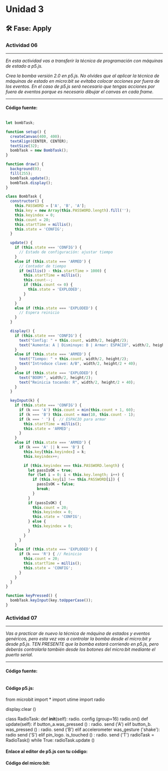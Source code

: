 # Unidad 3


## 🛠 Fase: Apply

### Actividad 06

---

*En esta actividad vas a transferir la técnica de programación con máquinas de estado a p5.js.*

*Crea la bomba versión 2.0 en p5.js. No olvides que al aplicar la técnica de máquinas de estado en micro:bit se evitaba colocar acciones por fuera de los eventos. En el caso de p5.js será necesario que tengas acciones por fuera de eventos porque es necesario dibujar el canvas en cada frame.*

---

#### Código fuente:

~~~ js

let bombTask;

function setup() {
  createCanvas(400, 400);
  textAlign(CENTER, CENTER);
  textSize(32);
  bombTask = new BombTask();
}

function draw() {
  background(0);
  fill(255);
  bombTask.update();
  bombTask.display();
}

class BombTask {
  constructor() {
    this.PASSWORD = ['A', 'B', 'A'];
    this.key = new Array(this.PASSWORD.length).fill('');
    this.keyindex = 0;
    this.count = 20;
    this.startTime = millis();
    this.state = 'CONFIG';
  }

  update() {
    if (this.state === 'CONFIG') {
      // Estado de configuración: ajustar tiempo
    } 
    else if (this.state === 'ARMED') {
      // Contador de tiempo
      if (millis() - this.startTime > 1000) {
        this.startTime = millis();
        this.count--;
        if (this.count <= 0) {
          this.state = 'EXPLODED';
        }
      }
    } 
    else if (this.state === 'EXPLODED') {
      // Espera reinicio
    }
  }

  display() {
    if (this.state === 'CONFIG') {
      text("Config: " + this.count, width/2, height/2);
      text("Aumenta: A | Disminuye: B | Armar: ESPACIO", width/2, height/2 + 40);
    } 
    else if (this.state === 'ARMED') {
      text("Tiempo: " + this.count, width/2, height/2);
      text("Introduce clave: A/B", width/2, height/2 + 40);
    } 
    else if (this.state === 'EXPLODED') {
      text("BOOM!", width/2, height/2);
      text("Reinicia tocando: R", width/2, height/2 + 40);
    }
  }

  keyInput(k) {
    if (this.state === 'CONFIG') {
      if (k === 'A') this.count = min(this.count + 1, 60);
      if (k === 'B') this.count = max(10, this.count - 1);
      if (k === ' ') {  // ESPACIO para armar
        this.startTime = millis();
        this.state = 'ARMED';
      }
    } 
    else if (this.state === 'ARMED') {
      if (k === 'A' || k === 'B') {
        this.key[this.keyindex] = k;
        this.keyindex++;

        if (this.keyindex === this.PASSWORD.length) {
          let passIsOK = true;
          for (let i = 0; i < this.key.length; i++) {
            if (this.key[i] !== this.PASSWORD[i]) {
              passIsOK = false;
              break;
            }
          }
          if (passIsOK) {
            this.count = 20;
            this.keyindex = 0;
            this.state = 'CONFIG';
          } else {
            this.keyindex = 0;
          }
        }
      }
    } 
    else if (this.state === 'EXPLODED') {
      if (k === 'R') { // Reinicio
        this.count = 20;
        this.startTime = millis();
        this.state = 'CONFIG';
      }
    }
  }
}

function keyPressed() {
  bombTask.keyInput(key.toUpperCase());
}

~~~

### Actividad 07

---

*Vas a practicar de nuevo la técnica de máquina de estados y eventos genéricos, pero esta vez vas a controlar la bomba desde el micro:bit y desde p5.js. TEN PRESENTE que la bomba estará corriendo en p5.js, pero deberás controlarla también desde los botones del micro:bit mediante el puerto serial.*

---

#### Código fuente:

~~~ js

~~~

#### Código p5.js:

from microbit import * 
import utime 
import radio

display.clear ()

class RadioTask:
def __init__(self):
radio. config (group=16)
radio.on()
def update(self):
if button_a.was_pressed () :
radio. send ('A')
elif button_b. was_pressed () :
radio. send ('B')
elif accelerometer was_gesture ('shake'):
radio send ('S')
elif pin_logo. is_touched () :
radio. send ('T')
radioTask = RadioTask()
while True:
radioTask.update ()

#### Enlace al editor de p5.js con tu código:



#### Código del micro:bit:


